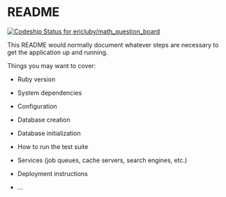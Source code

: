 # README

[![Codeship Status for ericluby/math_question_board](https://app.codeship.com/projects/833f0c1a-5929-457c-a159-e5fe3686d8db/status?branch=master)](https://app.codeship.com/projects/415782)

This README would normally document whatever steps are necessary to get the
application up and running.

Things you may want to cover:

* Ruby version

* System dependencies

* Configuration

* Database creation

* Database initialization

* How to run the test suite

* Services (job queues, cache servers, search engines, etc.)

* Deployment instructions

* ...
